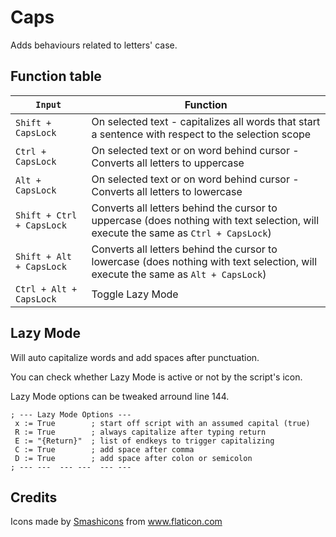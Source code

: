 # Caps

Adds behaviours related to letters' case.



## Function table

| `Input` | Function |
|-|-|
| `Shift + CapsLock` | On selected text - capitalizes all words that start a sentence with respect to the selection scope|
| `Ctrl + CapsLock` | On selected text or on word behind cursor - Converts all letters to uppercase|
| `Alt + CapsLock` | On selected text or on word behind cursor - Converts all letters to lowercase|
| `Shift + Ctrl + CapsLock` | Converts all letters behind the cursor to uppercase (does nothing with text selection, will execute the same as `Ctrl + CapsLock`)|
| `Shift + Alt + CapsLock` | Converts all letters behind the cursor to lowercase (does nothing with text selection, will execute the same as `Alt + CapsLock`)|
| `Ctrl + Alt + CapsLock` | Toggle Lazy Mode |



## Lazy Mode

Will auto capitalize words and add spaces after punctuation.

You can check whether Lazy Mode is active or not by the script's icon.

Lazy Mode options can be tweaked arround line 144.

```
; --- Lazy Mode Options ---
 x := True        ; start off script with an assumed capital (true)
 R := True        ; always capitalize after typing return
 E := "{Return}"  ; list of endkeys to trigger capitalizing
 C := True        ; add space after comma
 D := True        ; add space after colon or semicolon
; --- ---  --- ---  --- ---
```

## Credits

Icons made by <a href="https://www.flaticon.com/authors/smashicons" title="Smashicons">Smashicons</a> from <a href="https://www.flaticon.com/" title="Flaticon">www.flaticon.com</a>